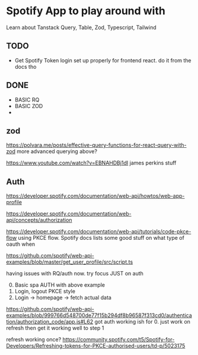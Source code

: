 # Spotify App to play around with

Learn about Tanstack Query, Table, Zod, Typescript, Tailwind

## TODO

- Get Spotify Token login set up properly for frontend react. do it from the docs tho

## DONE

- BASIC RQ
- BASIC ZOD
-

## zod

https://polvara.me/posts/effective-query-functions-for-react-query-with-zod
more advanced querying above?

https://www.youtube.com/watch?v=EBNAHDBj1dI james perkins stuff

## Auth

https://developer.spotify.com/documentation/web-api/howtos/web-app-profile

https://developer.spotify.com/documentation/web-api/concepts/authorization

https://developer.spotify.com/documentation/web-api/tutorials/code-pkce-flow
using PKCE flow. Spotify docs lists some good stuff on what type of oauth when

https://github.com/spotify/web-api-examples/blob/master/get_user_profile/src/script.ts

having issues with RQ/auth now. try focus JUST on auth

0. Basic spa AUTH with above example
1. Login, logout PKCE style
2. Login -> homepage -> fetch actual data

https://github.com/spotify/web-api-examples/blob/999766d548700de77f15b294df8b96587f313cd0/authentication/authorization_code/app.js#L62
got auth working ish for 0. just work on refresh then get it working well to step 1

refresh working once? https://community.spotify.com/t5/Spotify-for-Developers/Refreshing-tokens-for-PKCE-authorised-users/td-p/5023175
